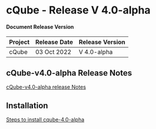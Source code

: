 # cQube - Release V 4.0-alpha


#### Document Release Version

|Project    |Release Date    |Release Version|
|---------|----------------|------------------|
|cQube    | 03 Oct 2022 |V 4.0-alpha    |


## cQube-v4.0-alpha Release Notes
[cQube-v4.0-alpha release Notes](https://docs.google.com/document/d/1hvBSQFhZ5C2h4NtMkRqoTxQ2Joa4cSSkdIhRpjw9vu8/edit?usp=sharing)

## Installation 

[Steps to install cqube-4.0-alpha](https://github.com/Sunbird-cQube/cQube_Edu/blob/cqube-4.0-alpha/README.md)




